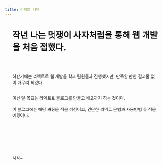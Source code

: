 ```yaml
---
title: 리엑트 시작
---
```


<ul>
	<h1>작년 나는 멋쟁이 사자처럼을 통해 웹 개발을 처음 접했다. </h1><br><br>

하반기에는 리엑트로 웹 개발을 학교 팀원들과 진행했지만, 만족할 만한 결과물 없이 마무리 되었다 <br><br>

이번 달 목표는 리엑트로 블로그를 만들고 배포까지 하는 것이다.<br><br>
이 블로그에는 해당 과정을 적을 예정이고, 간단한 리엑트 문법과 사용방법 등 적을 예정이다.<br><br>
<br><br><br><br><br><br>
시작~
